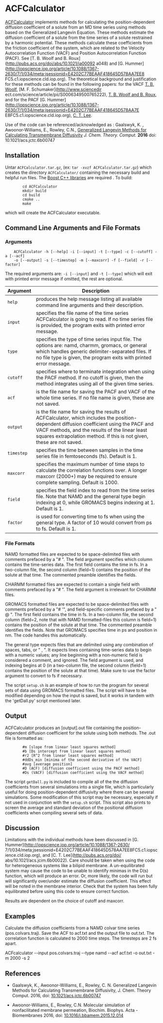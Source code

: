 ACFCalculator
=============

[ACFCalculator](https://github.com/RowleyGroup/ACFCalculator) implements methods for calculating the position-dependent diffusion coefficient of a solute from an MD time series using methods based on the Generalized Langevin Equation. These methods estimate the diffusion coefficient of a solute from the time series of a solute restrained by a harmonic potential. These methods calculate these coefficients from the friction coefficient of the system, which are related to the Velocity Autocorrelation Function (VACF) and Position Autocorrelation Function (PACF). See [T. B. Woolf and B. Roux](http://pubs.acs.org/doi/abs/10.1021/ja00092
a048) and [G. Hummer](http://iopscience.iop.org/article/10.1088/1367-2630/7/1/034/meta;jsessionid=E4202C77BEAAF418645D578AA7EE8
FC5.c1.iopscience.cld.iop.org). The theoretical background and justification for these methods can be found in the following 
papers: for the VACF [T. B. Woolf](http://www.ncbi.nlm.nih.gov/pmc/articles/PMC45285/), [M. F. Schumaker](http://www.sciencedir
ect.com/science/article/pii/S0006349500765222), [T. B. Woolf and B. Roux](http://pubs.acs.org/doi/abs/10.1021/ja00092a048), and 
for the PACF [G. Hummer](http://iopscience.iop.org/article/10.1088/1367-2630/7/1/034/meta;jsessionid=E4202C77BEAAF418645D578AA7E
E8FC5.c1.iopscience.cld.iop.org), [C. T. Lee](http://pubs.acs.org/doi/abs/10.1021/acs.jcim.6b00022).

Use of the code can be referenced/acknowledged as : Gaalswyk, K. , Awoonor-Williams, E.,  Rowley, C.N., 
[Generalized Langevin Methods for Calculating Transmembrane Diffusivity](http://pubs.acs.org/doi/abs/10.1021/acs.jctc.6b00747) *J. Chem. Theory. Comput.* **2016**  doi: 10.1021/acs.jctc.6b00747


Installation
------------

Untar `ACFCalculator.tar.gz`, (ex: `tar -xvzf ACFCalculator.tar.gz`) which creates the directory `ACFCalculator/` containing 
the necessary build and helpful run files. The [Boost C++ libraries](http://www.boost.org/) are required . To build:

```
		cd ACFCalculator
		mkdir build
		cd build
		cmake ..
		make
```

which will create the ACFCalculator executable.

Command Line Arguments and File Formats
---------------------------------------

### Arguments

```
	ACFCalculator -h [--help] -i [--input] -t [--type] -c [--cutoff] -a [--acf] 
	-o [--output] -s [--timestep] -m [--maxcorr] -f [--field] -r [--factor]
```

The required arguments are: `-i [--input]` and `-t [--type]` which will exit with printed error message if omitted, the rest 
are optional.

|Argument|Description|
|---|---|
|`help` | produces the help message listing all available command line arguments and their description.|
|`input` | specifies the file name of the time series ACFCalculator is going to read. If no time series file is provided, the program exits with printed error message.|
|`type` | specifies the type of time series input file. The options are: namd, charmm, gromacs, or general which handles generic delimiter-separated files. If no file type is given, the program exits with printed error message.|
|`cutoff` | specifies where to terminate integration when using the PACF method. If no cutoff is given, then the method integrates using all of the given time series.|
|`acf` | is the file name for saving the PACF and VACF of the whole time series. If no file name is given, these are not saved.
|`output` | is the file name for saving the results of ACFCalculator, which includes the position-dependent diffusion coefficient using the PACF and VACF methods, and the results of the linear least squares extrapolation method. If this is not given, these are not saved.|
|`timestep` | specifies the time between samples in the time series file in femtoseconds (fs). Default is 1.|
|`maxcorr` | specifies the maximum number of time steps to calculate the correlation functions over. A longer maxcorr (2000+) may be required to ensure complete sampling. Default is 1000.|
|`field` | specifies the field index to read from the time series file. Note that NAMD and the general type begin indexing at 0, while GROMACS begins indexing at 1. Default is 1.|
|`factor` | is used for converting time to fs when using the general type. A factor of 10 would convert from ps to fs. Default is 1.|

### File Formats

NAMD formatted files are expected to be space-delimited files with comments prefaced by a "\# ". The field argument specifies 
which column contains the time-series data. The first field contains the time in fs. In a two-column file, the second column 
(field=1) contains the position of the solute at that time. The commented preamble identifies the fields.

CHARMM formatted files are expected to contain a single field with comments prefaced by a "\# ". The field argument is 
irrelevant for CHARMM files.

GROMACS formatted files are expected to be space-delimited files with comments prefaced by a "\# '", and field-specific 
comments prefaced by a " @ ". The first field contains the time in fs. In a two-column file, the second column (field=2, note 
that with NAMD formatted-files this column is field=1) contains the position of the solute at that time. The commented preamble 
identifies the fields. Note that GROMACS specifies time in ps and position in nm. The code handles this automatically.

The general type expects files that are delimited using any combination of spaces, tabs, or " , ". It expects lines containing 
time-series data to begin with a numeric values; any line beginning with a non-numeric field is considered a comment, and 
ignored. The field argument is used, and indexing begins at 0 (in a two-column file, the second column (field=1) contains the 
position of the solute at that time). Make sure to use the factor argument to convert to fs if necessary.

The script `setup.sh` is an example of how to run the program for several sets of data using GROMACS formatted files. The 
script will have to be modified depending on how the input is saved, but it works in tandem with the 'getDall.py' script 
mentioned later. 

Output
------

ACFCalculator produces an [output].out file containing the position-dependent diffusion coefficient for the solute using both 
methods. The .out file is formatted as:

```
		#m [slope from linear least squares method]
		#b [Ds intercept from linear least squares method]
		#r2 [R^2 from linear least squares method]
		#ddDs_min [minima of the second derivative of the VACF]
		#avg [average position]
		#D (ACF) [diffusion coefficient using the PACF method]
		#Ds (VACF) [diffusion coefficient using the VACF method]
```		

The script `getDall.py` is included to compile all of the the diffusion coefficients from several simulations into a single 
file, which is particularly useful for doing position-dependent diffusivity where there can be several simulations. Some 
modification of this script may be necessary, especially if not used in conjunction with the `setup.sh` script. This script 
also prints to screen the average and standard deviation of the positional diffusion coefficients when compiling several sets of data.

Discussion
----------

Limitations with the individual methods have been discussed in [G. Hummer](http://iopscience.iop.org/article/10.1088/1367-2630/
7/1/034/meta;jsessionid=E4202C77BEAAF418645D578AA7EE8FC5.c1.iopscience.cld.iop.org), and [C. T. Lee](http://pubs.acs.org/doi/
abs/10.1021/acs.jcim.6b00022). Care should be taken when using the code for heterogeneous systems like a bilipid membrane. A 
un-equilibrated system may cause the code to be unable to identify minimas in the D(s) function, which will produce an error. 
Or, more likely, the code will run but will significantly over/under estimate the diffusion coefficient. This effect will be 
noted in the membrane interior. Check that the system has been fully equilibrated before using this code to ensure correct 
function.

Results are dependent on the choice of cutoff and maxcorr.

## Examples

Calculate the diffusion coefficients from a NAMD colvar time series (pos.colvars.traj). Save the ACF to acf.txt and the output file to out.txt. The correlation function is calculated to 2000 time steps. The timesteps are 2 fs apart.

ACFcalculator --input pos.colvars.traj --type namd --acf acf.txt -o out.txt -m 2000 -s 2

## References
* Gaalswyk, K., Awoonor-Williams, E., Rowley, C. N. Generalized Langevin Methods for Calculating Transmembrane Diffusivity, J. Chem. Theory Comput. 2016, doi: [10.1021/acs.jctc.6b00747](http://pubs.acs.org/doi/abs/10.1021/acs.jctc.6b00747)

* Awoonor-Williams, E., Rowley, C.N. Molecular simulation of nonfacilitated membrane permeation, Biochim. Biophys. Acta - Biomembranes 2016, doi: [10.1016/j.bbamem.2015.12.014](https://www.sciencedirect.com/science/article/pii/S0005273615004125)

